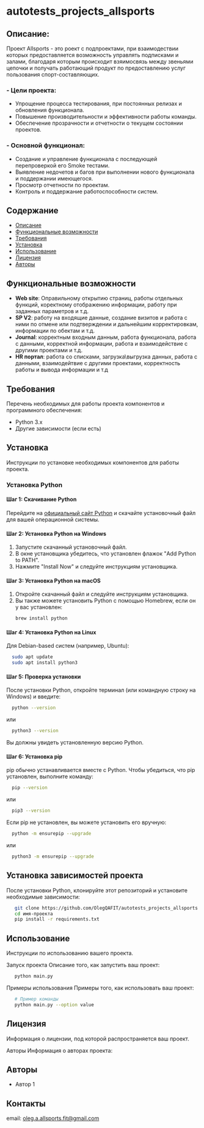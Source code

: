 # autotests_projects_allsports

## Описание:
Проект Allsports - это роект с подпроектами, при взаимодествии которых предоставляется 
возможность управлять подписками и залами, благодаря которым происходит взяимосвязь между 
звеньями цепочки и получать работающий продукт по предоставлению услуг пользования спорт-составляющих.

### - Цели проекта:

- Упрощение процесса тестирования, при постоянных релизах и обновления функционала.
- Повышение производительности и эффективности работы команды.
- Обеспечение прозрачности и отчетности о текущем состоянии проектов.

### - Основной функционал:

- Создание и управление функционала с последующей перепроверкой его Smoke тестами.
- Выявление недочетов и багов при выполнении нового функционала и поддержании имеющегося.
- Просмотр отчетности по проектам.
- Контроль и поддержание работоспособности систем.

## Содержание
- [Описание](#описание)
- [Функциональные возможности](#функциональные-возможности)
- [Требования](#требования)
- [Установка](#установка)
- [Использование](#использование)
- [Лицензия](#лицензия)
- [Авторы](#авторы)

## Функциональные возможности
- **Web site**: Оправильному открытию страниц, работы отдельных функций, коректному 
отображению информации, работу при заданных параметров и т.д.
- **SP V2**: работу на входящие данные, создание визитов и работа с ними по отмене или подтверждении и дальнейшим корректировкам, информации по обектам и т.д.
- **Journal**: корректным входным данным, работа функционала, работа с данными, корректной информации, работа и взаимодействие с другими проектами и т.д.
- **HR портал**: работа со списками, загрузка\выгрузка данных, работа с данными, взаимодейтвие с другими проектами, корректность работы и вывода информации и т.д 

## Требования
Перечень необходимых для работы проекта компонентов и программного обеспечения:
- Python 3.x
- Другие зависимости (если есть)

## Установка
Инструкции по установке необходимых компонентов для работы проекта.

### Установка Python

#### Шаг 1: Скачивание Python
Перейдите на [официальный сайт Python](https://www.python.org/) и скачайте установочный файл для вашей операционной системы.

#### Шаг 2: Установка Python на Windows
1. Запустите скачанный установочный файл.
2. В окне установщика убедитесь, что установлен флажок "Add Python to PATH".
3. Нажмите "Install Now" и следуйте инструкциям установщика.

#### Шаг 3: Установка Python на macOS
1. Откройте скачанный файл и следуйте инструкциям установщика.
2. Вы также можете установить Python с помощью Homebrew, если он у вас установлен:
    ```sh
    brew install python
    ```

#### Шаг 4: Установка Python на Linux
Для Debian-based систем (например, Ubuntu):
  ```sh
    sudo apt update
    sudo apt install python3
   ```

#### Шаг 5: Проверка установки
  После установки Python, откройте терминал (или командную строку на Windows) и введите:
  ```sh
    python --version
   ```
или
  ```sh
    python3 --version
   ```
Вы должны увидеть установленную версию Python.

#### Шаг 6: Установка pip
pip обычно устанавливается вместе с Python. Чтобы убедиться, что pip установлен, выполните команду:

  ```sh
    pip --version
   ```
или
  ```sh
    pip3 --version
   ```
Если pip не установлен, вы можете установить его вручную:
  ```sh
    python -m ensurepip --upgrade
   ```
или
  ```sh
    python3 -m ensurepip --upgrade
   ```

## Установка зависимостей проекта
После установки Python, клонируйте этот репозиторий и установите необходимые зависимости:

  ```sh
     git clone https://github.com/OlegQAFIT/autotests_projects_allsports 
     cd имя-проекта
     pip install -r requirements.txt
   ```
## Использование
Инструкции по использованию вашего проекта.

Запуск проекта
Описание того, как запустить ваш проект:
  ```sh
     python main.py
   ```
Примеры использования
Примеры того, как использовать ваш проект:
  ```sh
     # Пример команды
     python main.py --option value
   ```

## Лицензия
Информация о лицензии, под которой распространяется ваш проект.

Авторы
Информация о авторах проекта:

## Авторы
- Автор 1

## Контакты
email: oleg.a.allsports.fit@gmail.com
